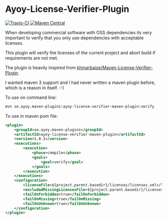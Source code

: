 # Ayoy-License-Verifier-Plugin

[![Travis-CI](https://travis-ci.org/AyoyAB/Ayoy-Maven-License-Verifier-Plugin.svg?branch=master "CI status")](https://travis-ci.org/AyoyAB/Ayoy-Maven-License-Verifier-Plugin)
[![Maven Central](https://maven-badges.herokuapp.com/maven-central/se.ayoy.maven-plugins/ayoy-license-verifier-maven-plugin/badge.svg)](https://maven-badges.herokuapp.com/maven-central/se.ayoy.maven-plugins/ayoy-license-verifier-maven-plugin)

When developing commercial software with OSS dependencies its
very important to verify that you only use dependencies with
acceptable licenses.

This plugin will verify the licenses of the current 
project and abort build if requirements are not met.

The plugin is heavily inspired from 
[khmarbaise/Maven-License-Verifier-Plugin](https://github.com/khmarbaise/Maven-License-Verifier-Plugin).

I wanted maven 3 support and I had never written
a maven plugin before, which is a reason in itself. :-)

To use on command line:
```bash
mvn se.ayoy.maven-plugins:ayoy-license-verifier-maven-plugin:verify
```

To use in maven pom file:
```xml
<plugin>
    <groupId>se.ayoy.maven-plugins</groupId>
    <artifactId>ayoy-license-verifier-maven-plugin</artifactId>
    <version>1.0.1</version>
    <executions>
        <execution>
            <phase>compile</phase>
            <goals>
                <goal>verify</goal>
            </goals>
        </execution>
    </executions>
    <configuration>
        <licenseFile>${project.parent.basedir}/licenses/licenses.xml</licenseFile>
        <excludedMissingLicensesFile>${project.parent.basedir}/licenses/allowedMissingLicense.xml</excludedMissingLicensesFile>
        <failOnForbidden>true</failOnForbidden>
        <failOnMissing>true</failOnMissing>
        <failOnUnknown>true</failOnUnknown>
    </configuration>
</plugin>
```
